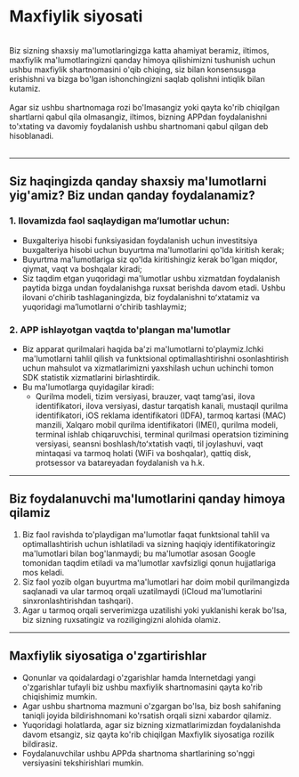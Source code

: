 # Maxfiylik siyosati
<br>
Biz sizning shaxsiy ma'lumotlaringizga katta ahamiyat beramiz, iltimos, maxfiylik ma'lumotlaringizni qanday himoya qilishimizni tushunish uchun ushbu maxfiylik shartnomasini o'qib chiqing, siz bilan konsensusga erishishni va bizga bo'lgan ishonchingizni saqlab qolishni intiqlik bilan kutamiz.
<br><br>Agar siz ushbu shartnomaga rozi bo'lmasangiz yoki qayta ko'rib chiqilgan shartlarni qabul qila olmasangiz, iltimos, bizning APPdan foydalanishni to'xtating va davomiy foydalanish ushbu shartnomani qabul qilgan deb hisoblanadi.
<br><br>

***

## Siz haqingizda qanday shaxsiy ma'lumotlarni yig'amiz? Biz undan qanday foydalanamiz?
### 1. Ilovamizda faol saqlaydigan maʼlumotlar uchun:
   - Buxgalteriya hisobi funksiyasidan foydalanish uchun investitsiya buxgalteriya hisobi uchun buyurtma ma'lumotlarini qo'lda kiritish kerak;
   - Buyurtma ma'lumotlariga siz qo'lda kiritishingiz kerak bo'lgan miqdor, qiymat, vaqt va boshqalar kiradi;
   - Siz taqdim etgan yuqoridagi ma'lumotlar ushbu xizmatdan foydalanish paytida bizga undan foydalanishga ruxsat berishda davom etadi. Ushbu ilovani oʻchirib tashlaganingizda, biz foydalanishni toʻxtatamiz va yuqoridagi maʼlumotlarni oʻchirib tashlaymiz;

### 2. APP ishlayotgan vaqtda to'plangan ma'lumotlar
   - Biz apparat qurilmalari haqida ba'zi ma'lumotlarni to'playmiz.Ichki ma'lumotlarni tahlil qilish va funktsional optimallashtirishni osonlashtirish uchun mahsulot va xizmatlarimizni yaxshilash uchun uchinchi tomon SDK statistik xizmatlarini birlashtirdik.
   - Bu ma'lumotlarga quyidagilar kiradi:
      - Qurilma modeli, tizim versiyasi, brauzer, vaqt tamg‘asi, ilova identifikatori, ilova versiyasi, dastur tarqatish kanali, mustaqil qurilma identifikatori, iOS reklama identifikatori (IDFA), tarmoq kartasi (MAC) manzili, Xalqaro mobil qurilma identifikatori (IMEI), qurilma modeli, terminal ishlab chiqaruvchisi, terminal qurilmasi operatsion tizimining versiyasi, seansni boshlash/toʻxtatish vaqti, til joylashuvi, vaqt mintaqasi va tarmoq holati (WiFi va boshqalar), qattiq disk, protsessor va batareyadan foydalanish va h.k.

***
## Biz foydalanuvchi ma'lumotlarini qanday himoya qilamiz
   1. Biz faol ravishda to'playdigan ma'lumotlar faqat funktsional tahlil va optimallashtirish uchun ishlatiladi va sizning haqiqiy identifikatoringiz ma'lumotlari bilan bog'lanmaydi; bu ma'lumotlar asosan Google tomonidan taqdim etiladi va ma'lumotlar xavfsizligi qonun hujjatlariga mos keladi.
   2. Siz faol yozib olgan buyurtma ma'lumotlari har doim mobil qurilmangizda saqlanadi va ular tarmoq orqali uzatilmaydi (iCloud ma'lumotlarini sinxronlashtirishdan tashqari).
   3. Agar u tarmoq orqali serverimizga uzatilishi yoki yuklanishi kerak bo'lsa, biz sizning ruxsatingiz va roziligingizni alohida olamiz.
***
## Maxfiylik siyosatiga o'zgartirishlar
   - Qonunlar va qoidalardagi o'zgarishlar hamda Internetdagi yangi o'zgarishlar tufayli biz ushbu maxfiylik shartnomasini qayta ko'rib chiqishimiz mumkin.
   - Agar ushbu shartnoma mazmuni o'zgargan bo'lsa, biz bosh sahifaning taniqli joyida bildirishnomani ko'rsatish orqali sizni xabardor qilamiz.
   - Yuqoridagi holatlarda, agar siz bizning xizmatlarimizdan foydalanishda davom etsangiz, siz qayta ko'rib chiqilgan Maxfiylik siyosatiga rozilik bildirasiz.
   - Foydalanuvchilar ushbu APPda shartnoma shartlarining so'nggi versiyasini tekshirishlari mumkin.

